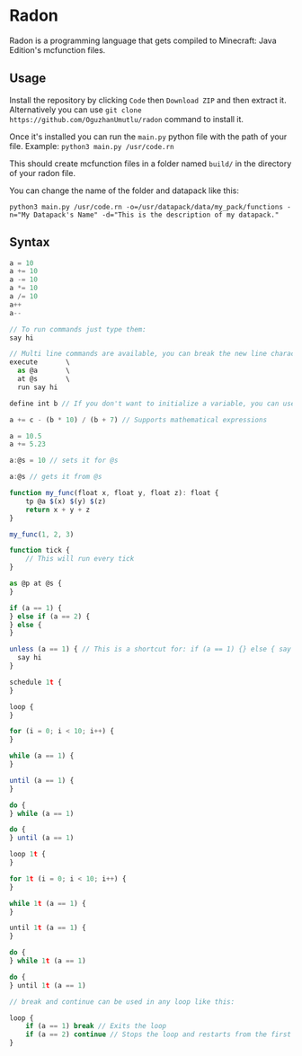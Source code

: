 # Radon

Radon is a programming language that gets compiled to Minecraft: Java Edition's mcfunction files.

## Usage

Install the repository by clicking `Code` then `Download ZIP` and then extract it. Alternatively you can use `git clone https://github.com/OguzhanUmutlu/radon` command to install it.

Once it's installed you can run the `main.py` python file with the path of your file. Example: `python3 main.py /usr/code.rn`

This should create mcfunction files in a folder named `build/` in the directory of your radon file.

You can change the name of the folder and datapack like this:

```shell
python3 main.py /usr/code.rn -o=/usr/datapack/data/my_pack/functions -n="My Datapack's Name" -d="This is the description of my datapack."
```

## Syntax

```js
a = 10
a += 10
a -= 10
a *= 10
a /= 10
a++
a--

// To run commands just type them:
say hi

// Multi line commands are available, you can break the new line character with backslash:
execute       \
  as @a       \
  at @s       \
  run say hi

define int b // If you don't want to initialize a variable, you can use this

a += c - (b * 10) / (b + 7) // Supports mathematical expressions

a = 10.5
a += 5.23

a:@s = 10 // sets it for @s

a:@s // gets it from @s

function my_func(float x, float y, float z): float {
    tp @a $(x) $(y) $(z)
    return x + y + z
}

my_func(1, 2, 3)

function tick {
    // This will run every tick
}

as @p at @s {
}

if (a == 1) {
} else if (a == 2) {
} else {
}

unless (a == 1) { // This is a shortcut for: if (a == 1) {} else { say hi }
  say hi
}

schedule 1t {
}

loop {
}

for (i = 0; i < 10; i++) {
}

while (a == 1) {
}

until (a == 1) {
}

do {
} while (a == 1)

do {
} until (a == 1)

loop 1t {
}

for 1t (i = 0; i < 10; i++) {
}

while 1t (a == 1) {
}

until 1t (a == 1) {
}

do {
} while 1t (a == 1)

do {
} until 1t (a == 1)

// break and continue can be used in any loop like this:

loop {
    if (a == 1) break // Exits the loop
    if (a == 2) continue // Stops the loop and restarts from the first line of the loop
}
```
